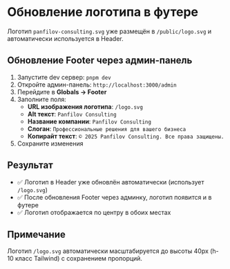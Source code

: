 # Обновление логотипа в футере

Логотип `panfilov-consulting.svg` уже размещён в `/public/logo.svg` и автоматически используется в Header.

## Обновление Footer через админ-панель

1. Запустите dev сервер: `pnpm dev`
2. Откройте админ-панель: `http://localhost:3000/admin`
3. Перейдите в **Globals → Footer**
4. Заполните поля:
   - **URL изображения логотипа**: `/logo.svg`
   - **Alt текст**: `Panfilov Consulting`
   - **Название компании**: `Panfilov Consulting`
   - **Слоган**: `Профессиональные решения для вашего бизнеса`
   - **Копирайт текст**: `© 2025 Panfilov Consulting. Все права защищены.`
5. Сохраните изменения

## Результат

- ✅ Логотип в Header уже обновлён автоматически (использует `/logo.svg`)
- ✅ После обновления Footer через админку, логотип появится и в футере
- ✅ Логотип отображается по центру в обоих местах

## Примечание

Логотип `/logo.svg` автоматически масштабируется до высоты 40px (h-10 класс Tailwind) с сохранением пропорций.
